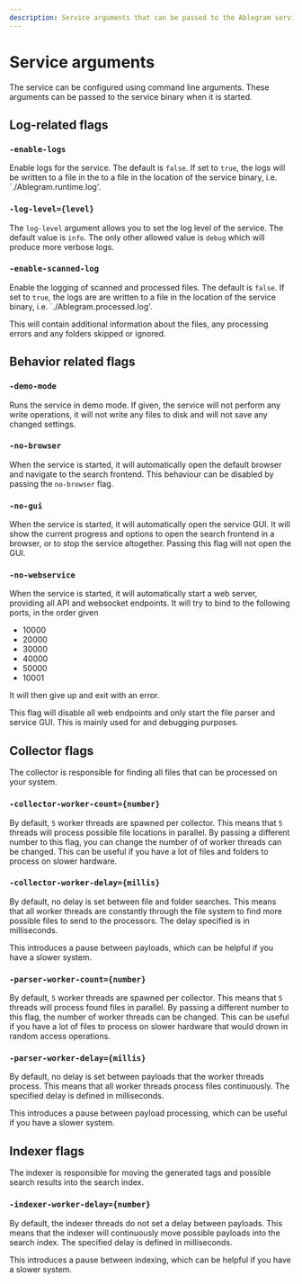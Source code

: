 ```yaml
---
description: Service arguments that can be passed to the Ablegram service binary.
---
```


# Service arguments

The service can be configured using command line arguments. These arguments can be passed to the service binary when it is started.

##  Log-related flags

### `-enable-logs`

Enable logs for the service. The default is `false`.
If set to `true`, the logs will be written to a file in the to a file in the location of the service binary, i.e. `./Ablegram.runtime.log'.

### `-log-level={level}`

The `log-level` argument allows you to set the log level of the service. The default value is `info`.
The only other allowed value is `debug` which will produce more verbose logs.

### `-enable-scanned-log`

Enable the logging of scanned and processed files. The default is `false`. If set to `true`, the logs are
are written to a file in the location of the service binary, i.e. `./Ablegram.processed.log'.

This will contain additional information about the files, any processing errors and any folders skipped or ignored.

## Behavior related flags

### `-demo-mode`

Runs the service in demo mode. If given, the service will not perform any write operations,
it will not write any files to disk and will not save any changed settings.

### `-no-browser`

When the service is started, it will automatically open the default browser and navigate to the search frontend.
This behaviour can be disabled by passing the `no-browser` flag.

### `-no-gui`

When the service is started, it will automatically open the service GUI.
It will show the current progress and options to open the search frontend in a browser, or to stop the service altogether.
Passing this flag will not open the GUI.

### `-no-webservice`

When the service is started, it will automatically start a web server, providing all API and websocket endpoints.
It will try to bind to the following ports, in the order given

- 10000
- 20000
- 30000
- 40000
- 50000
- 10001

It will then give up and exit with an error.

This flag will disable all web endpoints and only start the file parser and service GUI. This is mainly used for and debugging purposes.

## Collector flags

The collector is responsible for finding all files that can be processed on your system.

### `-collector-worker-count={number}`

By default, `5` worker threads are spawned per collector.
This means that `5` threads will process possible file locations in parallel.
By passing a different number to this flag, you can change the number of of worker threads can be changed.
This can be useful if you have a lot of files and folders to process on slower hardware.

### `-collector-worker-delay={millis}`

By default, no delay is set between file and folder searches.
This means that all worker threads are constantly through the file system to find more possible files to send to the processors.
The delay specified is in milliseconds.

This introduces a pause between payloads, which can be helpful if you have a slower system.

### `-parser-worker-count={number}`

By default, `5` worker threads are spawned per collector.
This means that `5` threads will process found files in parallel.
By passing a different number to this flag, the number of worker threads can be changed. This can be useful if you have a lot of files to process on slower hardware that would drown in random access operations.

### `-parser-worker-delay={millis}`

By default, no delay is set between payloads that the worker threads process.
This means that all worker threads process files continuously.
The specified delay is defined in milliseconds.

This introduces a pause between payload processing, which can be useful if you have a slower system.

## Indexer flags

The indexer is responsible for moving the generated tags and possible search results into the search index.

### `-indexer-worker-delay={number}`

By default, the indexer threads do not set a delay between payloads.
This means that the indexer will continuously move possible payloads into the search index.
The specified delay is defined in milliseconds.

This introduces a pause between indexing, which can be helpful if you have a slower system.
